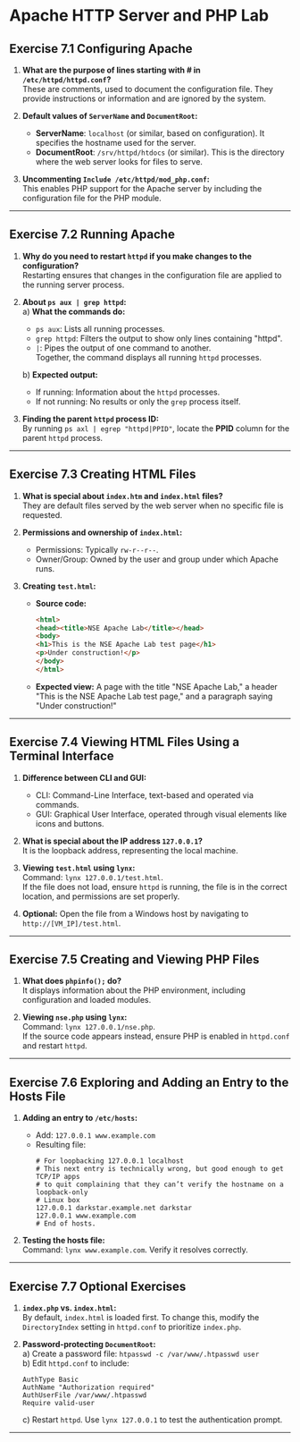 # Apache HTTP Server and PHP Lab

## Exercise 7.1 Configuring Apache

1. **What are the purpose of lines starting with # in `/etc/httpd/httpd.conf`?**  
   These are comments, used to document the configuration file. They provide instructions or information and are ignored by the system.

2. **Default values of `ServerName` and `DocumentRoot`:**  
   - **ServerName**: `localhost` (or similar, based on configuration). It specifies the hostname used for the server.  
   - **DocumentRoot**: `/srv/httpd/htdocs` (or similar). This is the directory where the web server looks for files to serve.  

3. **Uncommenting `Include /etc/httpd/mod_php.conf`:**  
   This enables PHP support for the Apache server by including the configuration file for the PHP module.

---

## Exercise 7.2 Running Apache

1. **Why do you need to restart `httpd` if you make changes to the configuration?**  
   Restarting ensures that changes in the configuration file are applied to the running server process.

2. **About `ps aux | grep httpd`:**  
   a) **What the commands do:**  
      - `ps aux`: Lists all running processes.  
      - `grep httpd`: Filters the output to show only lines containing "httpd".  
      - `|`: Pipes the output of one command to another.  
      Together, the command displays all running `httpd` processes.  
  
   b) **Expected output:**  
      - If running: Information about the `httpd` processes.  
      - If not running: No results or only the `grep` process itself.

3. **Finding the parent `httpd` process ID:**  
   By running `ps axl | egrep "httpd|PPID"`, locate the **PPID** column for the parent `httpd` process.

---

## Exercise 7.3 Creating HTML Files

1. **What is special about `index.htm` and `index.html` files?**  
   They are default files served by the web server when no specific file is requested.

2. **Permissions and ownership of `index.html`:**  
   - Permissions: Typically `rw-r--r--`.  
   - Owner/Group: Owned by the user and group under which Apache runs.

3. **Creating `test.html`:**  
   - **Source code:**  
     ```html
     <html>
     <head><title>NSE Apache Lab</title></head>
     <body>
     <h1>This is the NSE Apache Lab test page</h1>
     <p>Under construction!</p>
     </body>
     </html>
     ```  
   - **Expected view:** A page with the title "NSE Apache Lab," a header "This is the NSE Apache Lab test page," and a paragraph saying "Under construction!"

---

## Exercise 7.4 Viewing HTML Files Using a Terminal Interface

1. **Difference between CLI and GUI:**  
   - CLI: Command-Line Interface, text-based and operated via commands.  
   - GUI: Graphical User Interface, operated through visual elements like icons and buttons.

2. **What is special about the IP address `127.0.0.1`?**  
   It is the loopback address, representing the local machine.

3. **Viewing `test.html` using `lynx`:**  
   Command: `lynx 127.0.0.1/test.html`.  
   If the file does not load, ensure `httpd` is running, the file is in the correct location, and permissions are set properly.

4. **Optional:** Open the file from a Windows host by navigating to `http://[VM_IP]/test.html`.

---

## Exercise 7.5 Creating and Viewing PHP Files

1. **What does `phpinfo();` do?**  
   It displays information about the PHP environment, including configuration and loaded modules.

2. **Viewing `nse.php` using `lynx`:**  
   Command: `lynx 127.0.0.1/nse.php`.  
   If the source code appears instead, ensure PHP is enabled in `httpd.conf` and restart `httpd`.

---

## Exercise 7.6 Exploring and Adding an Entry to the Hosts File

1. **Adding an entry to `/etc/hosts`:**  
   - Add: `127.0.0.1 www.example.com`  
   - Resulting file:  
     ```
     # For loopbacking 127.0.0.1 localhost
     # This next entry is technically wrong, but good enough to get TCP/IP apps
     # to quit complaining that they can’t verify the hostname on a loopback-only
     # Linux box
     127.0.0.1 darkstar.example.net darkstar
     127.0.0.1 www.example.com
     # End of hosts.
     ```

2. **Testing the hosts file:**  
   Command: `lynx www.example.com`. Verify it resolves correctly.

---

## Exercise 7.7 Optional Exercises

1. **`index.php` vs. `index.html`:**  
   By default, `index.html` is loaded first. To change this, modify the `DirectoryIndex` setting in `httpd.conf` to prioritize `index.php`.

2. **Password-protecting `DocumentRoot`:**  
   a) Create a password file: `htpasswd -c /var/www/.htpasswd user`  
   b) Edit `httpd.conf` to include:  
      ```
      AuthType Basic
      AuthName "Authorization required"
      AuthUserFile /var/www/.htpasswd
      Require valid-user
      ```  
   c) Restart `httpd`. Use `lynx 127.0.0.1` to test the authentication prompt.

---

